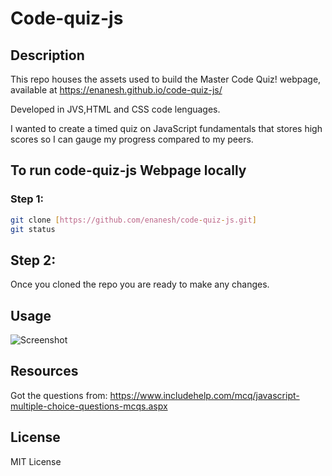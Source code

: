 # Code-quiz-js



## Description

This repo houses the assets used to build the Master Code Quiz! webpage, available at  https://enanesh.github.io/code-quiz-js/



Developed in JVS,HTML and CSS code lenguages. 


I wanted to  create a timed quiz on JavaScript fundamentals that stores high scores so I can gauge my progress compared to my peers.



## To run code-quiz-js Webpage locally 
 
### Step 1:

```sh
git clone [https://github.com/enanesh/code-quiz-js.git]
git status 
```

## Step 2:
Once you cloned the repo you are ready to make any changes.

## Usage


![Screenshot](https://github.com/enanesh/password-generator-jvs/blob/main/Images%20/README%20image.png)



## Resources

Got the questions from: https://www.includehelp.com/mcq/javascript-multiple-choice-questions-mcqs.aspx



## License

MIT License 

    
